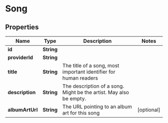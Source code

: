 
# Song

## Properties
Name | Type | Description | Notes
------------ | ------------- | ------------- | -------------
**id** | **String** |  | 
**providerId** | **String** |  | 
**title** | **String** | The title of a song, most important identifier for human readers | 
**description** | **String** | The description of a song. Might be the artist. May also be empty. | 
**albumArtUrl** | **String** | The URL pointing to an album art for this song |  [optional]



